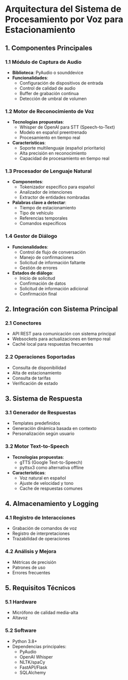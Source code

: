 # Arquitectura del Sistema de Procesamiento por Voz para Estacionamiento

## 1. Componentes Principales

### 1.1 Módulo de Captura de Audio
- **Biblioteca**: PyAudio o sounddevice
- **Funcionalidades**:
  - Configuración de dispositivos de entrada
  - Control de calidad de audio
  - Buffer de grabación continua
  - Detección de umbral de volumen

### 1.2 Motor de Reconocimiento de Voz
- **Tecnologías propuestas**:
  - Whisper de OpenAI para STT (Speech-to-Text)
  - Modelo en español preentrenado
  - Procesamiento en tiempo real
- **Características**:
  - Soporte multilenguaje (español prioritario)
  - Alta precisión en reconocimiento
  - Capacidad de procesamiento en tiempo real

### 1.3 Procesador de Lenguaje Natural
- **Componentes**:
  - Tokenizador específico para español
  - Analizador de intenciones
  - Extractor de entidades nombradas
- **Palabras clave a detectar**:
  - Tiempo de estacionamiento
  - Tipo de vehículo
  - Referencias temporales
  - Comandos específicos

### 1.4 Gestor de Diálogo
- **Funcionalidades**:
  - Control de flujo de conversación
  - Manejo de confirmaciones
  - Solicitud de información faltante
  - Gestión de errores
- **Estados de diálogo**:
  - Inicio de solicitud
  - Confirmación de datos
  - Solicitud de información adicional
  - Confirmación final

## 2. Integración con Sistema Principal

### 2.1 Conectores
- API REST para comunicación con sistema principal
- Websockets para actualizaciones en tiempo real
- Caché local para respuestas frecuentes

### 2.2 Operaciones Soportadas
- Consulta de disponibilidad
- Alta de estacionamiento
- Consulta de tarifas
- Verificación de estado

## 3. Sistema de Respuesta

### 3.1 Generador de Respuestas
- Templates predefinidos
- Generación dinámica basada en contexto
- Personalización según usuario

### 3.2 Motor Text-to-Speech
- **Tecnologías propuestas**:
  - gTTS (Google Text-to-Speech)
  - pyttsx3 como alternativa offline
- **Características**:
  - Voz natural en español
  - Ajuste de velocidad y tono
  - Cache de respuestas comunes

## 4. Almacenamiento y Logging

### 4.1 Registro de Interacciones
- Grabación de comandos de voz
- Registro de interpretaciones
- Trazabilidad de operaciones

### 4.2 Análisis y Mejora
- Métricas de precisión
- Patrones de uso
- Errores frecuentes

## 5. Requisitos Técnicos

### 5.1 Hardware
- Micrófono de calidad media-alta
- Altavoz 

### 5.2 Software
- Python 3.8+
- Dependencias principales:
  - PyAudio
  - OpenAI Whisper
  - NLTK/spaCy
  - FastAPI/Flask
  - SQLAlchemy

